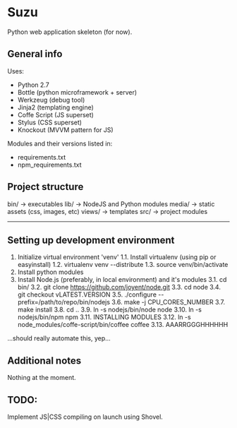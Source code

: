 # Suzu

Python web application skeleton (for now).

## General info

Uses:

* Python 2.7
* Bottle (python microframework + server)
* Werkzeug (debug tool)
* Jinja2 (templating engine)
* Coffe Script (JS superset)
* Stylus (CSS superset)
* Knockout (MVVM pattern for JS)

Modules and their versions listed in:

* requirements.txt
* npm_requirements.txt

## Project structure

bin/    -> executables
lib/    -> NodeJS and Python modules
media/  -> static assets (css, images, etc)
views/  -> templates
src/    -> project modules

---

## Setting up development environment

1. Initialize virtual environment 'venv'
1.1. Install virtualenv (using pip or easyinstall)
1.2. virtualenv venv --distribute
1.3. source venv/bin/activate
2. Install python modules
3. Install Node.js (preferably, in local environment) and it's modules
3.1. cd bin/
3.2. git clone https://github.com/joyent/node.git
3.3. cd node
3.4. git checkout vLATEST.VERSION
3.5. ./configure --prefix=/path/to/repo/bin/nodejs
3.6. make -j CPU_CORES_NUMBER
3.7. make install
3.8. cd ..
3.9. ln -s nodejs/bin/node node
3.10. ln -s nodejs/bin/npm npm
3.11. INSTALLING MODULES
3.12. ln -s node_modules/coffe-script/bin/coffee coffee
3.13. AAARRGGGHHHHHH

...should really automate this, yep...

<!--Uses virtual environment-->
<!--Uses custom build package-->
<!--All utils are symlinked in bin/-->

## Additional notes

Nothing at the moment.

## TODO:

Implement JS|CSS compiling on launch using Shovel.
